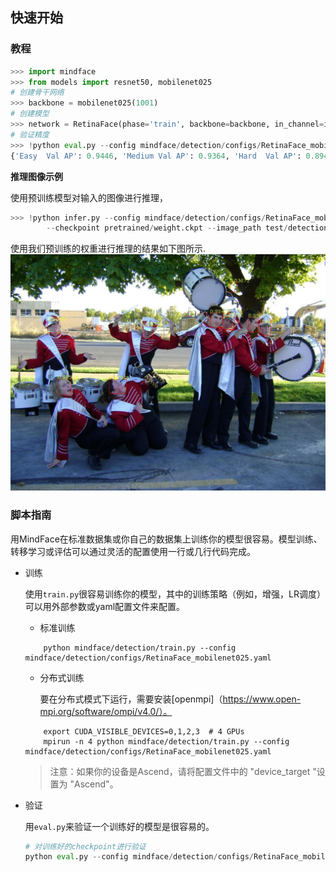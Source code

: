 ## 快速开始 

### 教程

```python
>>> import mindface 
>>> from models import resnet50, mobilenet025
# 创建骨干网络
>>> backbone = mobilenet025(1001)
# 创建模型
>>> network = RetinaFace(phase='train', backbone=backbone, in_channel=in_channel, out_channel=out_channel)
# 验证精度
>>> !python eval.py --config mindface/detection/configs/RetinaFace_mobilenet025.yaml --checkpoint pretrained/weight.ckpt
{'Easy  Val AP': 0.9446, 'Medium Val AP': 0.9364, 'Hard  Val AP': 0.8942}
```

**推理图像示例**

使用预训练模型对输入的图像进行推理，

```python
>>> !python infer.py --config mindface/detection/configs/RetinaFace_mobilenet025.yaml \        
        --checkpoint pretrained/weight.ckpt --image_path test/detection/imgs/0000.jpg --conf 0.5
```

使用我们预训练的权重进行推理的结果如下图所示.
![retinaface_picture](/test/detection/imgs/0000_pred.jpg)

### 脚本指南
用MindFace在标准数据集或你自己的数据集上训练你的模型很容易。模型训练、转移学习或评估可以通过灵活的配置使用一行或几行代码完成。

- 训练

    使用`train.py`很容易训练你的模型，其中的训练策略（例如，增强，LR调度）可以用外部参数或yaml配置文件来配置。

    - 标准训练
    ```shell
        python mindface/detection/train.py --config mindface/detection/configs/RetinaFace_mobilenet025.yaml
    ```

    - 分布式训练

        要在分布式模式下运行，需要安装[openmpi]（https://www.open-mpi.org/software/ompi/v4.0/）。 

    ```shell
        export CUDA_VISIBLE_DEVICES=0,1,2,3  # 4 GPUs
        mpirun -n 4 python mindface/detection/train.py --config mindface/detection/configs/RetinaFace_mobilenet025.yaml
    ```

    >  注意：如果你的设备是Ascend，请将配置文件中的 "device_target "设置为 "Ascend"。





- 验证

    用`eval.py`来验证一个训练好的模型是很容易的。
    ```python
    # 对训练好的checkpoint进行验证
    python eval.py --config mindface/detection/configs/RetinaFace_mobilenet025.yaml --checkpoint pretrained/weight.ckpt
    ``` 
